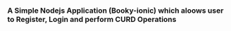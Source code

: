 ### A Simple Nodejs Application (Booky-ionic) which aloows user to Register, Login and perform CURD Operations ###